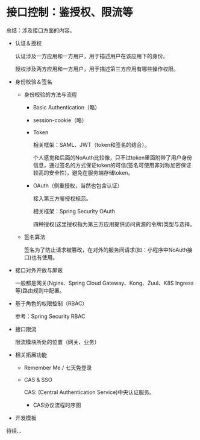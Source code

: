 # 接口控制：鉴授权、限流等

总结：涉及接口方面的内容。

+ 认证＆授权

  认证涉及一方应用和一方用户，用于描述用户在该应用下的身份。

  授权涉及两方应用和一方用户，用于描述第三方应用有哪些操作权限。

+ 身份校验＆签名
  + 身份校验的方法与流程

    + Basic Authentication（略）

    + session-cookie（略）

    + Token

      相关框架：SAML、JWT（token和签名的结合）。

      个人感觉和后面的NoAuth比较像，只不过token里面附带了用户身份信息，通过签名的方式保证token的可信(签名可使用非对称加密保证较高的安全性)，避免在服务端存储token。

    + OAuth（侧重授权，当然也包含认证）

      接入第三方鉴授权规范。

      相关框架：Spring Security OAuth

      四种授权(这里授权指为第三方应用提供访问资源的令牌)类型与选择。

  + 签名算法

    签名为了防止请求被篡改，在对外的服务间请求(如：小程序中NoAuth接口)也有使用。

+ 接口对外开放与屏蔽

  一般都是网关(Nginx、Spring Cloud Gateway、Kong、Zuul、K8S Ingress等)路由规则中配置。

+ 基于角色的权限控制（RBAC）

  参考：Spring Security RBAC

+ 接口限流

  限流模块所处的位置（网关、业务）

+ 相关拓展功能

  + Remember Me / 七天免登录

  + CAS & SSO

    CAS: (Central Authentication Service)中央认证服务。

    + CAS协议流程时序图

+ 开发模板



待续...

